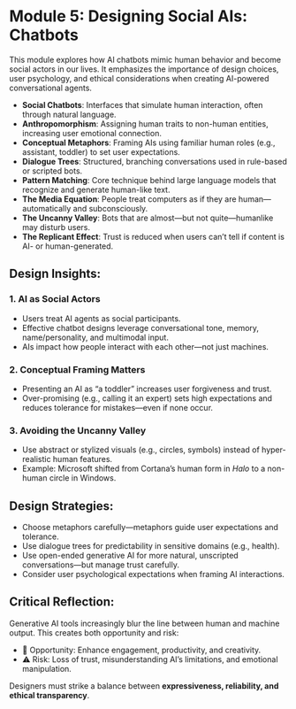 #  Module 5: Designing Social AIs: Chatbots

This module explores how AI chatbots mimic human behavior and become social actors in our lives. It emphasizes the importance of design choices, user psychology, and ethical considerations when creating AI-powered conversational agents.

- **Social Chatbots**: Interfaces that simulate human interaction, often through natural language.
- **Anthropomorphism**: Assigning human traits to non-human entities, increasing user emotional connection.
- **Conceptual Metaphors**: Framing AIs using familiar human roles (e.g., assistant, toddler) to set user expectations.
- **Dialogue Trees**: Structured, branching conversations used in rule-based or scripted bots.
- **Pattern Matching**: Core technique behind large language models that recognize and generate human-like text.
- **The Media Equation**: People treat computers as if they are human—automatically and subconsciously.
- **The Uncanny Valley**: Bots that are almost—but not quite—humanlike may disturb users.
- **The Replicant Effect**: Trust is reduced when users can’t tell if content is AI- or human-generated.

## Design Insights:

### 1. **AI as Social Actors**
- Users treat AI agents as social participants.
- Effective chatbot designs leverage conversational tone, memory, name/personality, and multimodal input.
- AIs impact how people interact with each other—not just machines.

### 2. **Conceptual Framing Matters**
- Presenting an AI as “a toddler” increases user forgiveness and trust.
- Over-promising (e.g., calling it an expert) sets high expectations and reduces tolerance for mistakes—even if none occur.

### 3. **Avoiding the Uncanny Valley**
- Use abstract or stylized visuals (e.g., circles, symbols) instead of hyper-realistic human features.
- Example: Microsoft shifted from Cortana’s human form in *Halo* to a non-human circle in Windows.

## Design Strategies:
- Choose metaphors carefully—metaphors guide user expectations and tolerance.
- Use dialogue trees for predictability in sensitive domains (e.g., health).
- Use open-ended generative AI for more natural, unscripted conversations—but manage trust carefully.
- Consider user psychological expectations when framing AI interactions.

## Critical Reflection:

Generative AI tools increasingly blur the line between human and machine output. This creates both opportunity and risk:
- 🤝 Opportunity: Enhance engagement, productivity, and creativity.
- ⚠️ Risk: Loss of trust, misunderstanding AI’s limitations, and emotional manipulation.

Designers must strike a balance between **expressiveness, reliability, and ethical transparency**.
